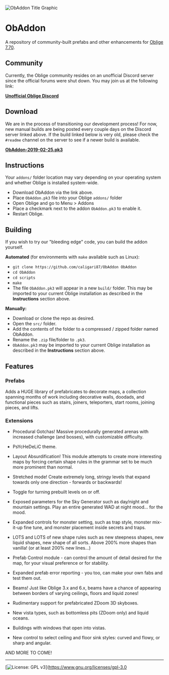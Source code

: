 ![ObAddon Title Graphic](https://i.imgur.com/InGFHSX.png)

# ObAddon

A repository of community-built prefabs and other enhancements for [Oblige 7.70](http://oblige.sourceforge.net/).

## Community
Currently, the Oblige community resides on an unofficial Discord server since the official forums were shut down. You may join us at the following link:

[**Unofficial Oblige Discord**](https://discord.gg/AFws8ty)

## Download
We are in the process of transitioning our development process! For now, new manual builds are being posted every couple days on the Discord server linked above. If the build linked below is very old, please check the `#readme` channel on the server to see if a newer build is available.

[**ObAddon-2019-02-25.pk3**](https://cdn.discordapp.com/attachments/405211037344989184/549509478207455252/ObAddon-2019-02-25.pk3)

## Instructions

Your `addons/` folder location may vary depending on your operating system and whether Oblige is installed system-wide.

* Download ObAddon via the link above.
* Place `ObAddon.pk3` file into your Oblige `addons/` folder
* Open Oblige and go to Menu > Addons
* Place a checkmark next to the addon `ObAddon.pk3` to enable it.
* Restart Oblige.

## Building

If you wish to try our "bleeding edge" code, you can build the addon yourself.

**Automated** (for environments with `make` available such as Linux):

* `git clone https://github.com/caligari87/ObAddon ObAddon`
* `cd ObAddon`
* `cd scripts`
* `make`
* The file `ObAddon.pk3` will appear in a new `build/` folder. This may be imported to your current Oblige installation as described in the **Instructions** section above.

**Manually:**

* Download or clone the repo as desired.
* Open the `src/` folder.
* Add the contents of the folder to a compressed / zipped folder named ObAddon.
* Rename the `.zip` file/folder to `.pk3`.
* `ObAddon.pk3` may be imported to your current Oblige installation as described in the **Instructions** section above.

## Features

### Prefabs

Adds a HUGE library of prefabricates to decorate maps, a collection spanning months of work including decorative walls, doodads, and functional pieces such as stairs, joiners, teleporters, start rooms, joining pieces, and lifts.

### Extensions

* Procedural Gotchas! Massive procedurally generated arenas with increased challenge (and bosses), with customizable difficulty.

* PsYcHeDeLiC theme.

* Layout Absurdification! This module attempts to create more interesting maps by forcing certain shape rules in the grammar set to be much more prominent than normal.

* Stretched mode! Create extremely long, stringy levels that expand towards only one direction - forwards or backwards!

* Toggle for turning prebuilt levels on or off.
  
* Exposed parameters for the Sky Generator such as day/night and mountain settings. Play an entire generated WAD at night mood... for the mood.

* Expanded controls for monster setting, such as trap style, monster mix-it-up fine tune, and monster placement inside secrets and traps.

* LOTS and LOTS of new shape rules such as new steepness shapes, new liquid shapes, new shape of all sorts. Above 200% more shapes than vanilla! (or at least 200% new lines...)

* Prefab Control module - can control the amount of detail desired for the map, for your visual preference or for stability.

* Expanded prefab error reporting - you too, can make your own fabs and test them out.

* Beams! Just like Oblige 3.x and 6.x, beams have a chance of appearing between borders of varying ceilings, floors and liquid zones!

* Rudimentary support for prefabricated ZDoom 3D skyboxes.

* New vista types, such as bottomless pits (ZDoom only) and liquid oceans.

* Buildings with windows that open into vistas.

* New control to select ceiling and floor sink styles: curved and flowy, or sharp and angular.

AND MORE TO COME!

***

[![License: GPL v3](https://img.shields.io/badge/License-GPLv3-blue.svg)](https://www.gnu.org/licenses/gpl-3.0

